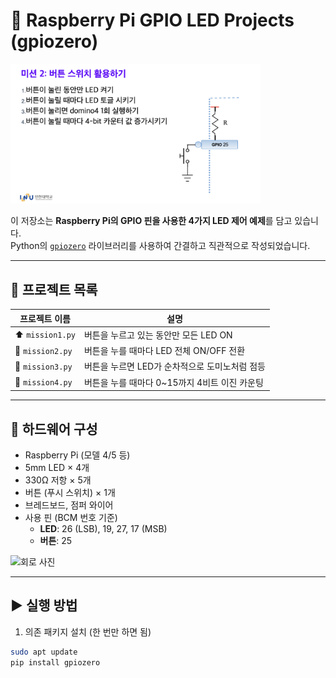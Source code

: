 # 🔌 Raspberry Pi GPIO LED Projects (gpiozero)

<img src= "https://github.com/chovy888484/pi_LED/blob/b631e44a0b057dc64e1f5714fbd4c50d454dd20d/images/%E1%84%86%E1%85%B5%E1%84%89%E1%85%A7%E1%86%AB2.png" width="400">

이 저장소는 **Raspberry Pi의 GPIO 핀을 사용한 4가지 LED 제어 예제**를 담고 있습니다.  
Python의 [`gpiozero`](https://gpiozero.readthedocs.io/) 라이브러리를 사용하여 간결하고 직관적으로 작성되었습니다.

---

## 📁 프로젝트 목록

| 프로젝트 이름 | 설명 |
|---------------|------|
| ⬆️ `mission1.py` | 버튼을 누르고 있는 동안만 모든 LED ON |
| 🔄 `mission2.py` | 버튼을 누를 때마다 LED 전체 ON/OFF 전환 |
| 🔁 `mission3.py` | 버튼을 누르면 LED가 순차적으로 도미노처럼 점등 |
| 🔢 `mission4.py` | 버튼을 누를 때마다 0~15까지 4비트 이진 카운팅 |

---

## 🧰 하드웨어 구성

- Raspberry Pi (모델 4/5 등)
- 5mm LED × 4개
- 330Ω 저항 × 5개
- 버튼 (푸시 스위치) × 1개
- 브레드보드, 점퍼 와이어
- 사용 핀 (BCM 번호 기준)
  - **LED**: 26 (LSB), 19, 27, 17 (MSB)
  - **버튼**: 25

<img src= https://github.com/chovy888484/pi_LED/blob/1b207d69b1db4307b81b8b74e6eebe9d19f0efa9/images/mission2.jpg width="400" alt="회로 사진">

---

## ▶️ 실행 방법

1. 의존 패키지 설치 (한 번만 하면 됨)

```bash
sudo apt update
pip install gpiozero
